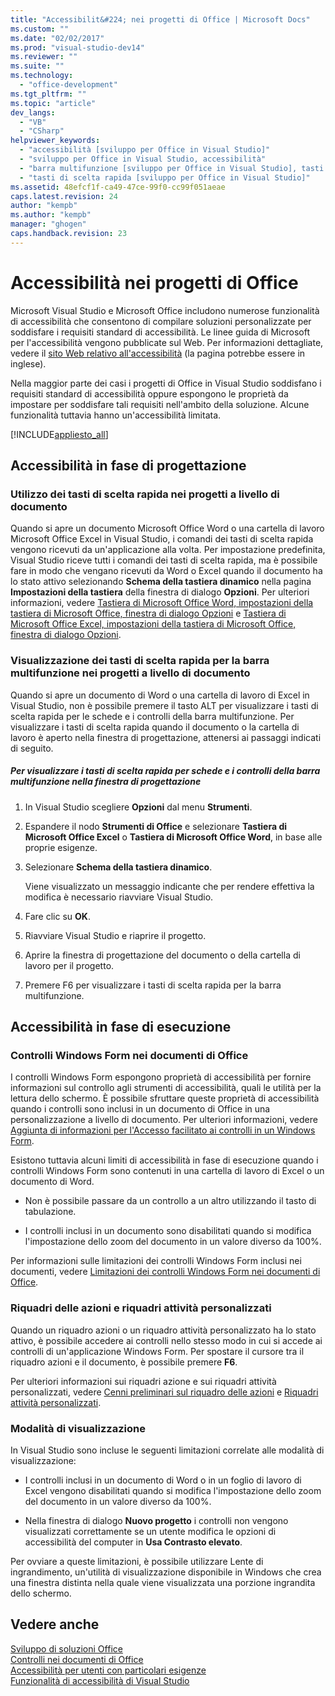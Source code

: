```yaml
---
title: "Accessibilit&#224; nei progetti di Office | Microsoft Docs"
ms.custom: ""
ms.date: "02/02/2017"
ms.prod: "visual-studio-dev14"
ms.reviewer: ""
ms.suite: ""
ms.technology: 
  - "office-development"
ms.tgt_pltfrm: ""
ms.topic: "article"
dev_langs: 
  - "VB"
  - "CSharp"
helpviewer_keywords: 
  - "accessibilità [sviluppo per Office in Visual Studio]"
  - "sviluppo per Office in Visual Studio, accessibilità"
  - "barra multifunzione [sviluppo per Office in Visual Studio], tasti di scelta rapida"
  - "tasti di scelta rapida [sviluppo per Office in Visual Studio]"
ms.assetid: 48efcf1f-ca49-47ce-99f0-cc99f051aeae
caps.latest.revision: 24
author: "kempb"
ms.author: "kempb"
manager: "ghogen"
caps.handback.revision: 23
---
```

# Accessibilit&#224; nei progetti di Office
  Microsoft Visual Studio e Microsoft Office includono numerose funzionalità di accessibilità che consentono di compilare soluzioni personalizzate per soddisfare i requisiti standard di accessibilità.  Le linee guida di Microsoft per l'accessibilità vengono pubblicate sul Web.  Per informazioni dettagliate, vedere il [sito Web relativo all'accessibilità](http://go.microsoft.com/fwlink/?LinkID=37113) \(la pagina potrebbe essere in inglese\).  
  
 Nella maggior parte dei casi i progetti di Office in Visual Studio soddisfano i requisiti standard di accessibilità oppure espongono le proprietà da impostare per soddisfare tali requisiti nell'ambito della soluzione.  Alcune funzionalità tuttavia hanno un'accessibilità limitata.  
  
 [!INCLUDE[appliesto_all](../vsto/includes/appliesto-all-md.md)]  
  
## Accessibilità in fase di progettazione  
  
### Utilizzo dei tasti di scelta rapida nei progetti a livello di documento  
 Quando si apre un documento Microsoft Office Word o una cartella di lavoro Microsoft Office Excel in Visual Studio, i comandi dei tasti di scelta rapida vengono ricevuti da un'applicazione alla volta.  Per impostazione predefinita, Visual Studio riceve tutti i comandi dei tasti di scelta rapida, ma è possibile fare in modo che vengano ricevuti da Word o Excel quando il documento ha lo stato attivo selezionando **Schema della tastiera dinamico** nella pagina **Impostazioni della tastiera** della finestra di dialogo **Opzioni**.  Per ulteriori informazioni, vedere [Tastiera di Microsoft Office Word, impostazioni della tastiera di Microsoft Office, finestra di dialogo Opzioni](../vsto/microsoft-office-word-keyboard-microsoft-office-keyboard-settings-options-dialog-box.md) e [Tastiera di Microsoft Office Excel, impostazioni della tastiera di Microsoft Office, finestra di dialogo Opzioni](../vsto/microsoft-office-excel-keyboard-microsoft-office-keyboard-settings-options-dialog-box.md).  
  
### Visualizzazione dei tasti di scelta rapida per la barra multifunzione nei progetti a livello di documento  
 Quando si apre un documento di Word o una cartella di lavoro di Excel in Visual Studio, non è possibile premere il tasto ALT per visualizzare i tasti di scelta rapida per le schede e i controlli della barra multifunzione.  Per visualizzare i tasti di scelta rapida quando il documento o la cartella di lavoro è aperto nella finestra di progettazione, attenersi ai passaggi indicati di seguito.  
  
##### Per visualizzare i tasti di scelta rapida per schede e i controlli della barra multifunzione nella finestra di progettazione  
  
1.  In Visual Studio scegliere **Opzioni** dal menu **Strumenti**.  
  
2.  Espandere il nodo **Strumenti di Office** e selezionare **Tastiera di Microsoft Office Excel** o **Tastiera di Microsoft Office Word**, in base alle proprie esigenze.  
  
3.  Selezionare **Schema della tastiera dinamico**.  
  
     Viene visualizzato un messaggio indicante che per rendere effettiva la modifica è necessario riavviare Visual Studio.  
  
4.  Fare clic su **OK**.  
  
5.  Riavviare Visual Studio e riaprire il progetto.  
  
6.  Aprire la finestra di progettazione del documento o della cartella di lavoro per il progetto.  
  
7.  Premere F6 per visualizzare i tasti di scelta rapida per la barra multifunzione.  
  
## Accessibilità in fase di esecuzione  
  
### Controlli Windows Form nei documenti di Office  
 I controlli Windows Form espongono proprietà di accessibilità per fornire informazioni sul controllo agli strumenti di accessibilità, quali le utilità per la lettura dello schermo.  È possibile sfruttare queste proprietà di accessibilità quando i controlli sono inclusi in un documento di Office in una personalizzazione a livello di documento.  Per ulteriori informazioni, vedere [Aggiunta di informazioni per l'Accesso facilitato ai controlli in un Windows Form](../Topic/Providing%20Accessibility%20Information%20for%20Controls%20on%20a%20Windows%20Form.md).  
  
 Esistono tuttavia alcuni limiti di accessibilità in fase di esecuzione quando i controlli Windows Form sono contenuti in una cartella di lavoro di Excel o un documento di Word.  
  
-   Non è possibile passare da un controllo a un altro utilizzando il tasto di tabulazione.  
  
-   I controlli inclusi in un documento sono disabilitati quando si modifica l'impostazione dello zoom del documento in un valore diverso da 100%.  
  
 Per informazioni sulle limitazioni dei controlli Windows Form inclusi nei documenti, vedere [Limitazioni dei controlli Windows Form nei documenti di Office](../vsto/limitations-of-windows-forms-controls-on-office-documents.md).  
  
### Riquadri delle azioni e riquadri attività personalizzati  
 Quando un riquadro azioni o un riquadro attività personalizzato ha lo stato attivo, è possibile accedere ai controlli nello stesso modo in cui si accede ai controlli di un'applicazione Windows Form.  Per spostare il cursore tra il riquadro azioni e il documento, è possibile premere **F6**.  
  
 Per ulteriori informazioni sui riquadri azione e sui riquadri attività personalizzati, vedere [Cenni preliminari sul riquadro delle azioni](../vsto/actions-pane-overview.md) e [Riquadri attività personalizzati](../vsto/custom-task-panes.md).  
  
### Modalità di visualizzazione  
 In Visual Studio sono incluse le seguenti limitazioni correlate alle modalità di visualizzazione:  
  
-   I controlli inclusi in un documento di Word o in un foglio di lavoro di Excel vengono disabilitati quando si modifica l'impostazione dello zoom del documento in un valore diverso da 100%.  
  
-   Nella finestra di dialogo **Nuovo progetto** i controlli non vengono visualizzati correttamente se un utente modifica le opzioni di accessibilità del computer in **Usa Contrasto elevato**.  
  
 Per ovviare a queste limitazioni, è possibile utilizzare Lente di ingrandimento,  un'utilità di visualizzazione disponibile in Windows che crea una finestra distinta nella quale viene visualizzata una porzione ingrandita dello schermo.  
  
## Vedere anche  
 [Sviluppo di soluzioni Office](../vsto/developing-office-solutions.md)   
 [Controlli nei documenti di Office](../vsto/controls-on-office-documents.md)   
 [Accessibilità per utenti con particolari esigenze](../ide/reference/accessibility-for-people-with-disabilities.md)   
 [Funzionalità di accessibilità di Visual Studio](../ide/reference/accessibility-features-of-visual-studio.md)  
  
  